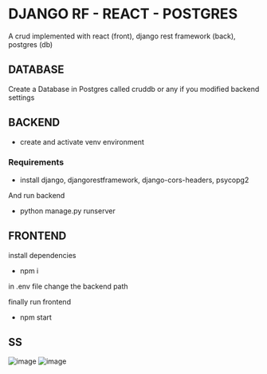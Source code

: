 # DJANGO RF - REACT - POSTGRES
A crud implemented with react (front), django rest framework (back), postgres (db)

## DATABASE

Create a Database in Postgres called cruddb or any if you modified backend settings

## BACKEND

- create and activate venv environment

### Requirements
- install django, djangorestframework, django-cors-headers, psycopg2

And run backend
- python manage.py runserver

## FRONTEND

install dependencies
- npm i

in .env file change the backend path

finally run frontend 
- npm start

## SS
![image](https://user-images.githubusercontent.com/69781012/210183860-81945cd0-55af-4c70-8558-f987245d15aa.png)
![image](https://user-images.githubusercontent.com/69781012/210183893-1c21569a-9948-42c2-b9bf-a51a403229ff.png)
